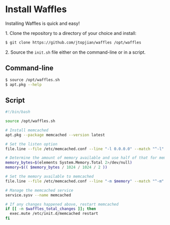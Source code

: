 # Install Waffles

Installing Waffles is quick and easy!

1\. Clone the repository to a directory of your choice and install:

```bash
$ git clone https://github.com/jtopjian/waffles /opt/waffles
```

2\. Source the `init.sh` file either on the command-line or in a script.

## Command-line

```bash
$ source /opt/waffles.sh
$ apt.pkg --help
```

## Script

```bash
#!/bin/bash

source /opt/waffles.sh

# Install memcached
apt.pkg --package memcached --version latest

# Set the listen option
file.line --file /etc/memcached.conf --line "-l 0.0.0.0" --match "^-l"

# Determine the amount of memory available and use half of that for memcached
memory_bytes=$(elements System.Memory.Total 2>/dev/null)
memory=$(( $memory_bytes / 1024 / 1024 / 2 ))

# Set the memory available to memcached
file.line --file /etc/memcached.conf --line "-m $memory" --match "^-m"

# Manage the memcached service
service.sysv --name memcached

# If any changes happened above, restart memcached
if [[ -n $waffles_total_changes ]]; then
  exec.mute /etc/init.d/memcached restart
fi
```
